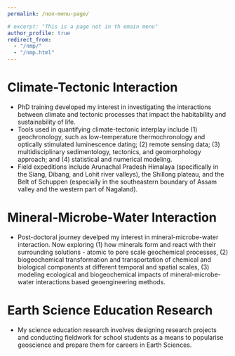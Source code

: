 ```yaml
---
permalink: /non-menu-page/

# excerpt: "This is a page not in th emain menu"
author_profile: true
redirect_from: 
  - "/nmp/"
  - "/nmp.html"
---
```


# Climate-Tectonic Interaction
* PhD training developed my interest in investigating the interactions between climate and tectonic processes that impact the habitability and sustainability of life.
* Tools used in quantifying climate-tectonic interplay include (1) geochronology, such as low-temperature thermochronology and optically stimulated luminescence dating; (2) remote sensing data; (3) multidisciplinary sedimentology, tectonics, and geomorphology approach; and (4) statistical and numerical modeling.
* Field expeditions include Arunachal Pradesh Himalaya (specifically in the Siang, Dibang, and Lohit river valleys), the Shillong plateau, and the Belt of Schuppen (especially in the southeastern boundary of Assam valley and the western part of Nagaland).

# Mineral-Microbe-Water Interaction

* Post-doctoral journey develped my interest in mineral-microbe-water interaction. Now exploring (1) how minerals form and react with their surrounding solutions - atomic to pore scale geochemical processes, (2) biogeochemical transformation and transportation of chemical and biological components at different temporal and spatial scales, (3) modeling ecological and biogeochemical impacts of mineral-microbe-water interactions based geoengineering methods.
  
# Earth Science Education Research

* My science education research involves designing research projects and conducting fieldwork for school students as a means to popularise geoscience and prepare them for careers in Earth Sciences.

